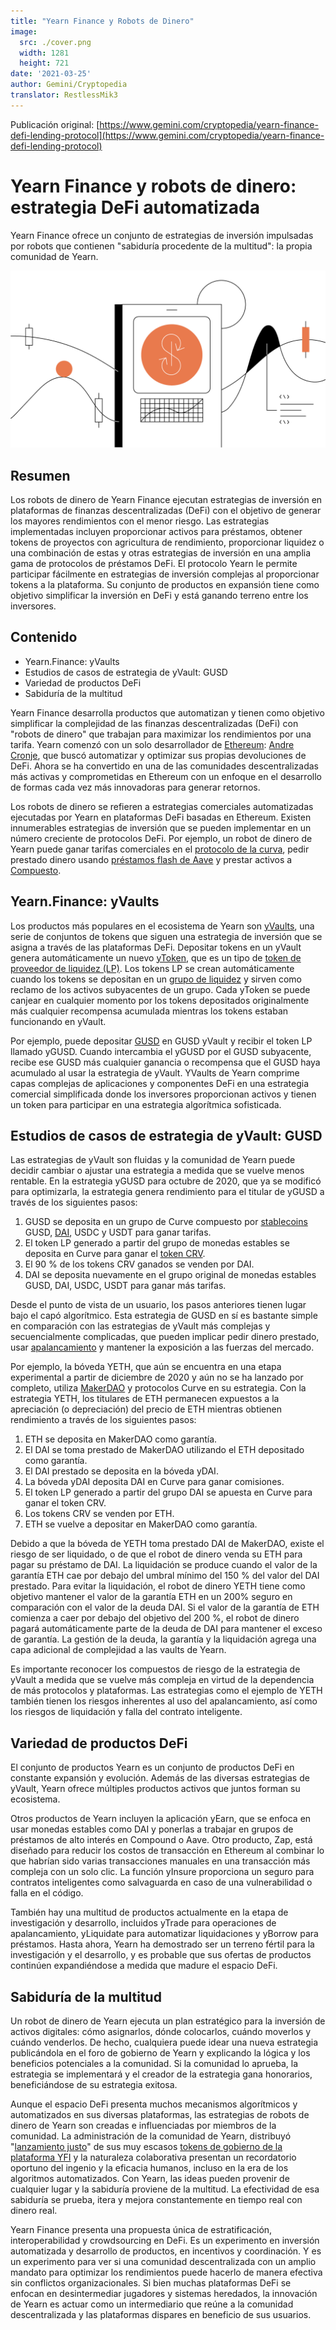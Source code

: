 ```yaml
---
title: "Yearn Finance y Robots de Dinero"
image:
  src: ./cover.png
  width: 1281
  height: 721
date: '2021-03-25'
author: Gemini/Cryptopedia
translator: RestlessMik3
---
```


Publicación original: [https://www.gemini.com/cryptopedia/yearn-finance-defi-lending-protocol](https://www.gemini.com/cryptopedia/yearn-finance-defi-lending-protocol)

# Yearn Finance y robots de dinero: estrategia DeFi automatizada

Yearn Finance ofrece un conjunto de estrategias de inversión impulsadas por robots que contienen "sabiduría procedente de la multitud": la propia comunidad de Yearn.

![](image1.png?w=1281&h=721)

## Resumen

Los robots de dinero de Yearn Finance ejecutan estrategias de inversión en plataformas de finanzas descentralizadas (DeFi) con el objetivo de generar los mayores rendimientos con el menor riesgo. Las estrategias implementadas incluyen proporcionar activos para préstamos, obtener tokens de proyectos con agricultura de rendimiento, proporcionar liquidez o una combinación de estas y otras estrategias de inversión en una amplia gama de protocolos de préstamos DeFi. El protocolo Yearn le permite participar fácilmente en estrategias de inversión complejas al proporcionar tokens a la plataforma. Su conjunto de productos en expansión tiene como objetivo simplificar la inversión en DeFi y está ganando terreno entre los inversores.

## Contenido

- Yearn.Finance: yVaults
- Estudios de casos de estrategia de yVault: GUSD
- Variedad de productos DeFi
- Sabiduría de la multitud

Yearn Finance desarrolla productos que automatizan y tienen como objetivo simplificar la complejidad de las finanzas descentralizadas (DeFi) con "robots de dinero" que trabajan para maximizar los rendimientos por una tarifa. Yearn comenzó con un solo desarrollador de [Ethereum](https://www.gemini.com/cryptopedia/ethereum-smart-contracts-tokens-use-cases): [Andre Cronje](https://www.gemini.com/cryptopedia/glossary#andre-cronje), que buscó automatizar y optimizar sus propias devoluciones de DeFi. Ahora se ha convertido en una de las comunidades descentralizadas más activas y comprometidas en Ethereum con un enfoque en el desarrollo de formas cada vez más innovadoras para generar retornos.

Los robots de dinero se refieren a estrategias comerciales automatizadas ejecutadas por Yearn en plataformas DeFi basadas en Ethereum. Existen innumerables estrategias de inversión que se pueden implementar en un número creciente de protocolos DeFi. Por ejemplo, un robot de dinero de Yearn puede ganar tarifas comerciales en el [protocolo de la curva](https://www.gemini.com/cryptopedia/curve-crypto-automated-market-maker), pedir prestado dinero usando [préstamos flash de Aave](https://www.gemini.com/cryptopedia/aave-flashloans) y prestar activos a [Compuesto](https://www.gemini.com/cryptopedia/compound-finance-defi-crypto).

## Yearn.Finance: yVaults

Los productos más populares en el ecosistema de Yearn son [yVaults](https://www.gemini.com/cryptopedia/glossary#y-vaults), una serie de conjuntos de tokens que siguen una estrategia de inversión que se asigna a través de las plataformas DeFi. Depositar tokens en un yVault genera automáticamente un nuevo [yToken](https://www.gemini.com/cryptopedia/glossary#y-tokens), que es un tipo de [token de proveedor de liquidez (LP)](https://www.gemini.com/cryptopedia/liquidity-provider-amm-tokens). Los tokens LP se crean automáticamente cuando los tokens se depositan en un [grupo de liquidez](https://www.gemini.com/cryptopedia/glossary#liquidity-pool) y sirven como reclamo de los activos subyacentes de un grupo. Cada yToken se puede canjear en cualquier momento por los tokens depositados originalmente más cualquier recompensa acumulada mientras los tokens estaban funcionando en yVault.

Por ejemplo, puede depositar [GUSD](https://www.gemini.com/cryptopedia/gusd-gemini-dollar-stablecoin-features) en GUSD yVault y recibir el token LP llamado yGUSD. Cuando intercambia el yGUSD por el GUSD subyacente, recibe ese GUSD más cualquier ganancia o recompensa que el GUSD haya acumulado al usar la estrategia de yVault. YVaults de Yearn comprime capas complejas de aplicaciones y componentes DeFi en una estrategia comercial simplificada donde los inversores proporcionan activos y tienen un token para participar en una estrategia algorítmica sofisticada.

## Estudios de casos de estrategia de yVault: GUSD

Las estrategias de yVault son fluidas y la comunidad de Yearn puede decidir cambiar o ajustar una estrategia a medida que se vuelve menos rentable. En la estrategia yGUSD para octubre de 2020, que ya se modificó para optimizarla, la estrategia genera rendimiento para el titular de yGUSD a través de los siguientes pasos:

1. GUSD se deposita en un grupo de Curve compuesto por [stablecoins](https://www.gemini.com/cryptopedia/what-are-stablecoins-how-do-they-work) GUSD, [DAI](https://www.gemini.com/cryptopedia/dai-stablecoin-what-is-dai-token), USDC y USDT para ganar tarifas.
2. El token LP generado a partir del grupo de monedas estables se deposita en Curve para ganar el [token CRV](https://www.gemini.com/cryptopedia/glossary#crv-token).
3. El 90 % de los tokens CRV ganados se venden por DAI.
4. DAI se deposita nuevamente en el grupo original de monedas estables GUSD, DAI, USDC, USDT para ganar más tarifas.

Desde el punto de vista de un usuario, los pasos anteriores tienen lugar bajo el capó algorítmico. Esta estrategia de GUSD en sí es bastante simple en comparación con las estrategias de yVault más complejas y secuencialmente complicadas, que pueden implicar pedir dinero prestado, usar [apalancamiento](https://www.gemini.com/cryptopedia/glossary#leverage) y mantener la exposición a las fuerzas del mercado.

Por ejemplo, la bóveda YETH, que aún se encuentra en una etapa experimental a partir de diciembre de 2020 y aún no se ha lanzado por completo, utiliza [MakerDAO](https://www.gemini.com/cryptopedia/makerdao-defi-mkr-dai-coins) y protocolos Curve en su estrategia. Con la estrategia YETH, los titulares de ETH permanecen expuestos a la apreciación (o depreciación) del precio de ETH mientras obtienen rendimiento a través de los siguientes pasos:

1. ETH se deposita en MakerDAO como garantía.
2. El DAI se toma prestado de MakerDAO utilizando el ETH depositado como garantía.
3. El DAI prestado se deposita en la bóveda yDAI.
4. La bóveda yDAI deposita DAI en Curve para ganar comisiones.
5. El token LP generado a partir del grupo DAI se apuesta en Curve para ganar el token CRV.
6. Los tokens CRV se venden por ETH.
7. ETH se vuelve a depositar en MakerDAO como garantía.

Debido a que la bóveda de YETH toma prestado DAI de MakerDAO, existe el riesgo de ser liquidado, o de que el robot de dinero venda su ETH para pagar su préstamo de DAI. La liquidación se produce cuando el valor de la garantía ETH cae por debajo del umbral mínimo del 150 % del valor del DAI prestado. Para evitar la liquidación, el robot de dinero YETH tiene como objetivo mantener el valor de la garantía ETH en un 200% seguro en comparación con el valor de la deuda DAI. Si el valor de la garantía de ETH comienza a caer por debajo del objetivo del 200 %, el robot de dinero pagará automáticamente parte de la deuda de DAI para mantener el exceso de garantía. La gestión de la deuda, la garantía y la liquidación agrega una capa adicional de complejidad a las vaults de Yearn.

Es importante reconocer los compuestos de riesgo de la estrategia de yVault a medida que se vuelve más compleja en virtud de la dependencia de más protocolos y plataformas. Las estrategias como el ejemplo de YETH también tienen los riesgos inherentes al uso del apalancamiento, así como los riesgos de liquidación y falla del contrato inteligente.

## Variedad de productos DeFi

El conjunto de productos Yearn es un conjunto de productos DeFi en constante expansión y evolución. Además de las diversas estrategias de yVault, Yearn ofrece múltiples productos activos que juntos forman su ecosistema.

Otros productos de Yearn incluyen la aplicación yEarn, que se enfoca en usar monedas estables como DAI y ponerlas a trabajar en grupos de préstamos de alto interés en Compound o Aave. Otro producto, Zap, está diseñado para reducir los costos de transacción en Ethereum al combinar lo que habrían sido varias transacciones manuales en una transacción más compleja con un solo clic. La función yInsure proporciona un seguro para contratos inteligentes como salvaguarda en caso de una vulnerabilidad o falla en el código.

También hay una multitud de productos actualmente en la etapa de investigación y desarrollo, incluidos yTrade para operaciones de apalancamiento, yLiquidate para automatizar liquidaciones y yBorrow para préstamos. Hasta ahora, Yearn ha demostrado ser un terreno fértil para la investigación y el desarrollo, y es probable que sus ofertas de productos continúen expandiéndose a medida que madure el espacio DeFi. 

## Sabiduría de la multitud

Un robot de dinero de Yearn ejecuta un plan estratégico para la inversión de activos digitales: cómo asignarlos, dónde colocarlos, cuándo moverlos y cuándo venderlos. De hecho, cualquiera puede idear una nueva estrategia publicándola en el foro de gobierno de Yearn y explicando la lógica y los beneficios potenciales a la comunidad. Si la comunidad lo aprueba, la estrategia se implementará y el creador de la estrategia gana honorarios, beneficiándose de su estrategia exitosa.

Aunque el espacio DeFi presenta muchos mecanismos algorítmicos y automatizados en sus diversas plataformas, las estrategias de robots de dinero de Yearn son creadas e influenciadas por miembros de la comunidad. La administración de la comunidad de Yearn, distribuyó "[lanzamiento justo](https://www.gemini.com/cryptopedia/what-is-yearn-finance-yfi-coin-yearnfinance)" de sus muy escasos [tokens de gobierno de la plataforma YFI](https://www.gemini.com/cryptopedia/glossary#yfi-token) y la naturaleza colaborativa presentan un recordatorio oportuno del ingenio y la eficacia humanos, incluso en la era de los algoritmos automatizados. Con Yearn, las ideas pueden provenir de cualquier lugar y la sabiduría proviene de la multitud. La efectividad de esa sabiduría se prueba, itera y mejora constantemente en tiempo real con dinero real.

Yearn Finance presenta una propuesta única de estratificación, interoperabilidad y crowdsourcing en DeFi. Es un experimento en inversión automatizada y desarrollo de productos, en incentivos y coordinación. Y es un experimento para ver si una comunidad descentralizada con un amplio mandato para optimizar los rendimientos puede hacerlo de manera efectiva sin conflictos organizacionales. Si bien muchas plataformas DeFi se enfocan en desintermediar jugadores y sistemas heredados, la innovación de Yearn es actuar como un intermediario que reúne a la comunidad descentralizada y las plataformas dispares en beneficio de sus usuarios. 
